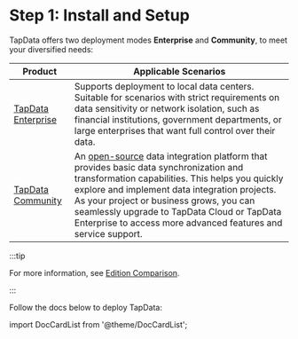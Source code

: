 # Step 1: Install and Setup

TapData offers two deployment modes **Enterprise** and **Community**, to meet your diversified needs:

| Product                                                    | Applicable Scenarios                                         |
| ---------------------------------------------------------- | ------------------------------------------------------------ |
| [TapData Enterprise](install-enterprise-edition/README.md) | Supports deployment to local data centers. Suitable for scenarios with strict requirements on data sensitivity or network isolation, such as financial institutions, government departments, or large enterprises that want full control over their data. |
| [TapData Community](install-community-edition.md)          | An [open-source](https://github.com/tapdata/tapdata) data integration platform that provides basic data synchronization and transformation capabilities. This helps you quickly explore and implement data integration projects. As your project or business grows, you can seamlessly upgrade to TapData Cloud or TapData Enterprise to access more advanced features and service support. |

:::tip

For more information, see [Edition Comparison](../../introduction/compare-editions.md).

:::

Follow the docs below to deploy TapData:

import DocCardList from '@theme/DocCardList';

<DocCardList />
